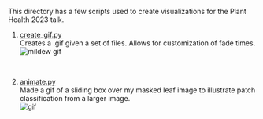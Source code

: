 This directory has a few scripts used to create visualizations for the Plant Health 2023 talk. <br>

1. [create_gif.py]() <br>
Creates a .gif given a set of files. Allows for customization of fade times. <br>
![mildew gif](mildew_slow.gif)
<br>

2. [animate.py]()<br>
Made a gif of a sliding box over my masked leaf image to illustrate patch classification from a larger image. <br>
![gif](patch_animation.gif)
